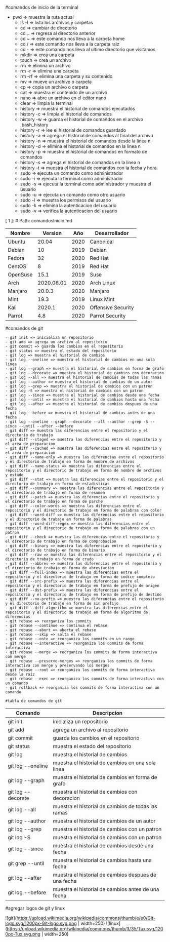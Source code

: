 #comandos de inicio de la terminal
 - pwd => muestra la ruta actual
    - ls -l => lista los archivos y carpetas
    - cd => cambiar de directorio
    - cd .. => regresa al directorio anterior
    - cd ~ => este comando nos lleva a la carpeta home
    - cd / => este comando nos lleva a la carpeta raiz
    - cd - => este comando nos lleva al ultimo directorio que visitamos
    - mkdir => crea una carpeta
    - touch => crea un archivo
    - rm => elimina un archivo
    - rm -r => elimina una carpeta
    - rm -rf => elimina una carpeta y su contenido
    - mv => mueve un archivo o carpeta
    - cp => copia un archivo o carpeta
    - cat => muestra el contenido de un archivo
    - nano => abre un archivo en el editor nano
    - clear => limpia la terminal
    - history => muestra el historial de comandos ejecutados
    - history -c => limpia el historial de comandos 
    - history -w => guarda el historial de comandos en el archivo .bash_history
    - history -r => lee el historial de comandos guardado
    - history -a => agrega el historial de comandos al final del archivo
    - history -n => muestra el historial de comandos desde la linea n
    - history -d => elimina el historial de comandos en la linea n
    - history -p => muestra el historial de comandos en formato de comandos
    - history -s => agrega el historial de comandos en la linea n
    - history -t => muestra el historial de comandos con la fecha y hora
    - sudo => ejecuta un comando como administrador
    - sudo -i => ejecuta la terminal como administrador
    - sudo -s => ejecuta la terminal como administrador y muestra el usuario
    - sudo -u => ejecuta un comando como otro usuario
    - sudo -l => muestra los permisos del usuario
    - sudo -k => elimina la autenticacion del usuario
    - sudo -v => verifica la autenticacion del usuario

[ 1 ]: # Path: comandosInicio.md

| Nombre | Version | Año | Desarrollador    |
|--------|---------|-----|------------------|
| Ubuntu | 20.04   | 2020 | Canonical       |
| Debian | 10      | 2019 | Debian          |
| Fedora | 32      | 2020 | Red Hat         |
| CentOS | 8       | 2019 | Red Hat         |
| OpenSuse| 15.1    | 2019 | Suse           |
| Arch   | 2020.06.01 | 2020 | Arch Linux   |
| Manjaro| 20.0.3  | 2020 | Manjaro         |
| Mint   | 19.3    | 2019 | Linux Mint      |
| Kali   | 2020.1  | 2020 | Offensive Security | 
| Parrot | 4.8     | 2020 | Parrot Security |

#comandos de git 

    - git init => inicializa un repositorio
    - git add => agrega un archivo al repositorio
    - git commit => guarda los cambios en el repositorio
    - git status => muestra el estado del repositorio
    - git log => muestra el historial de cambios
    - git log --oneline => muestra el historial de cambios en una sola linea
    - git log --graph => muestra el historial de cambios en forma de grafo
    - git log --decorate => muestra el historial de cambios con decoracion
    - git log --all => muestra el historial de cambios de todas las ramas
    - git log --author => muestra el historial de cambios de un autor
    - git log --grep => muestra el historial de cambios con un patron
    - git log -S => muestra el historial de cambios con un patron
    - git log --since => muestra el historial de cambios desde una fecha
    - git log --until => muestra el historial de cambios hasta una fecha
    - git log --after => muestra el historial de cambios despues de una fecha
    - git log --before => muestra el historial de cambios antes de una fecha
    - git log --oneline --graph --decorate --all --author --grep -S --since --until --after --before
    - git diff => muestra las diferencias entre el repositorio y el directorio de trabajo
    - git diff --staged => muestra las diferencias entre el repositorio y el area de preparacion
    - git diff --cached => muestra las diferencias entre el repositorio y el area de preparacion
    - git diff --name-only => muestra las diferencias entre el repositorio y el directorio de trabajo en forma de nombre de archivos
    - git diff --name-status => muestra las diferencias entre el repositorio y el directorio de trabajo en forma de nombre de archivos y estado
    - git diff --stat => muestra las diferencias entre el repositorio y el directorio de trabajo en forma de estadisticas
    - git diff --summary => muestra las diferencias entre el repositorio y el directorio de trabajo en forma de resumen
    - git diff --patch => muestra las diferencias entre el repositorio y el directorio de trabajo en forma de parche
    - git diff --color-words => muestra las diferencias entre el repositorio y el directorio de trabajo en forma de palabras con color
    - git diff --word-diff => muestra las diferencias entre el repositorio y el directorio de trabajo en forma de palabras
    - git diff --word-diff-regex => muestra las diferencias entre el repositorio y el directorio de trabajo en forma de palabras con un patron
    - git diff --check => muestra las diferencias entre el repositorio y el directorio de trabajo en forma de comprobacion 
    - git diff --binary => muestra las diferencias entre el repositorio y el directorio de trabajo en forma de binario
    - git diff --raw => muestra las diferencias entre el repositorio y el directorio de trabajo en forma de crudo
    - git diff --abbrev => muestra las diferencias entre el repositorio y el directorio de trabajo en forma de abreviacion
    - git diff --full-index => muestra las diferencias entre el repositorio y el directorio de trabajo en forma de indice completo
    - git diff --src-prefix => muestra las diferencias entre el repositorio y el directorio de trabajo en forma de prefijo de origen
    - git diff --dst-prefix => muestra las diferencias entre el repositorio y el directorio de trabajo en forma de prefijo de destino
    - git diff --no-prefix => muestra las diferencias entre el repositorio y el directorio de trabajo en forma de sin prefijo
    - git diff --diff-algorithm => muestra las diferencias entre el repositorio y el directorio de trabajo en forma de algoritmo de diferencias
    - git rebase => reorganiza los commits
    - git rebase --continue => continua el rebase
    - git rebase --abort => aborta el rebase
    - git rebase --skip => salta el rebase
    - git rebase --onto => reorganiza los commits en un rango
    - git rebase --interactive => reorganiza los commits de forma interactiva
    - git rebase --merge => reorganiza los commits de forma interactiva con merge 
    - git rebase --preserve-merges => reorganiza los commits de forma interactiva con merge y preservando los merges
    - git rebase --root => reorganiza los commits de forma interactiva desde la raiz
    - git rebase --exec => reorganiza los commits de forma interactiva con un comando
    - git rollback => reorganiza los commits de forma interactiva con un comando

    #tabla de comandos de git

| Comando | Descripcion |
|---------|-------------|
| git init | inicializa un repositorio |
| git add | agrega un archivo al repositorio |
| git commit | guarda los cambios en el repositorio |
| git status | muestra el estado del repositorio |
| git log | muestra el historial de cambios |
| git log --oneline | muestra el historial de cambios en una sola linea |
| git log --graph | muestra el historial de cambios en forma de grafo |
| git log --decorate | muestra el historial de cambios con decoracion |
| git log --all | muestra el historial de cambios de todas las ramas |
| git log --author | muestra el historial de cambios de un autor |
| git log --grep | muestra el historial de cambios con un patron |
| git log -S | muestra el historial de cambios con un patron |
| git log --since | muestra el historial de cambios desde una fecha |
| git grep --until | muestra el historial de cambios hasta una fecha |
| git log --after | muestra el historial de cambios despues de una fecha |
| git log --before | muestra el historial de cambios antes de una fecha |

#agregar logos de git y linux

![git](https://upload.wikimedia.org/wikipedia/commons/thumb/e/e0/Git-logo.svg/1200px-Git-logo.svg.png | width=250)
![linux](https://upload.wikimedia.org/wikipedia/commons/thumb/3/35/Tux.svg/1200px-Tux.svg.png | width=250)